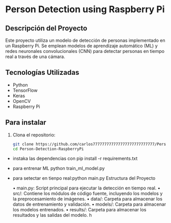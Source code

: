 # Person Detection using Raspberry Pi

## Descripción del Proyecto
Este proyecto utiliza un modelo de detección de personas implementado en un Raspberry Pi. Se emplean modelos de aprendizaje automático (ML) y redes neuronales convolucionales (CNN) para detectar personas en tiempo real a través de una cámara.

## Tecnologías Utilizadas
- Python
- TensorFlow
- Keras
- OpenCV
- Raspberry Pi

## Para instalar 
1. Clona el repositorio:
   ```sh
   git clone https://github.com/carlos777777777777777777777777777/Person-Detection-RaspberryPi.git
   cd Person-Detection-RaspberryPi
- instaka las dependencias con pip install -r requirements.txt
- para entrenar ML python train_ml_model.py
- para setectar en tienpo real:python main.py
Estructura del Proyecto

	•	main.py: Script principal para ejecutar la detección en tiempo real.
	•	src/: Contiene los módulos de código fuente, incluyendo los modelos y la preprocesamiento de imágenes.
	•	data/: Carpeta para almacenar los datos de entrenamiento y validación.
	•	models/: Carpeta para almacenar los modelos entrenados.
	•	results/: Carpeta para almacenar los resultados y las salidas del modelo.
  h